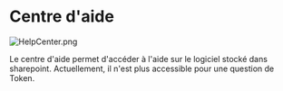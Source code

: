 # Centre d'aide

![HelpCenter.png](HelpCenter.png)

Le centre d'aide permet d'accéder à l'aide sur le logiciel stocké dans sharepoint.
Actuellement, il n'est plus accessible pour une question de Token.

